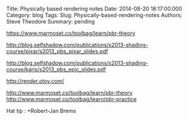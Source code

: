 Title: Physically based rendering notes
Date: 2014-08-20 18:17:00.000
Category: blog
Tags: 
Slug: Physically-based-rendering-notes
Authors: Steve Theodore
Summary: pending

  
  
https://www.marmoset.co/toolbag/learn/pbr-theory  
  
http://blog.selfshadow.com/publications/s2013-shading-course/pixar/s2013_pbs_pixar_slides.pdf  
  
http://blog.selfshadow.com/publications/s2013-shading-course/karis/s2013_pbs_epic_slides.pdf  
  
http://render.otoy.com/  
  
http://www.marmoset.co/toolbag/learn/pbr-theory  
http://www.marmoset.co/toolbag/learn/pbr-practice  
  
  
  
Hat tip : +Robert-Jan Brems 


